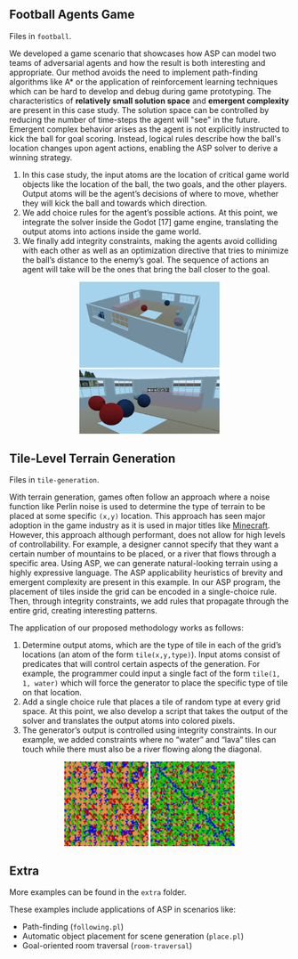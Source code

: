 ## Football Agents Game

Files in `football`.

We developed a game scenario that showcases how ASP can model two teams of
adversarial agents and how the result is both interesting and appropriate. Our
method avoids the need to implement path-finding algorithms like A* or the
application of reinforcement learning techniques which can be hard to develop
and debug during game prototyping. The characteristics of **relatively small
solution space** and **emergent complexity** are present in this case study.
The solution space can be controlled by reducing the number of time-steps the
agent will "see" in the future. Emergent complex behavior arises as the agent
is not explicitly instructed to kick the ball for goal scoring. Instead,
logical rules describe how the ball's location changes upon agent actions,
enabling the ASP solver to derive a winning strategy.

1. In this case study, the input atoms are the location of critical game world objects like the location of the ball,
the two goals, and the other players. Output atoms will be the agent’s decisions of where to move, whether
they will kick the ball and towards which direction.
2. We add choice rules for the agent’s possible actions. At this point, we integrate the solver inside the Godot [17]
game engine, translating the output atoms into actions inside the game world.
3. We finally add integrity constraints, making the agents avoid colliding with each other as well as an optimization
directive that tries to minimize the ball’s distance to the enemy’s goal. The sequence of actions an agent will
take will be the ones that bring the ball closer to the goal.

<div align="center" >

<img title="A top-down screenshot of the football playing field." src=/assets/field.png width=50%>
<img title="The football players. The floating text above the agent indicates the agent's latest "thought", which is the action it will perform next." src=/assets/field_close_facts.png width=50%>

</div>

## Tile-Level Terrain Generation

Files in `tile-generation`.

With terrain generation, games often follow an approach where a noise function like Perlin noise is used to
determine the type of terrain to be placed at some specific `(x,y)` location. This approach has seen major adoption in
the game industry as it is used in major titles like [Minecraft](https://minecraft.fandom.com/wiki/Noise_generator). However, this approach although performant, does
not allow for high levels of controllability. For example, a designer cannot specify that they want a certain number of
mountains to be placed, or a river that flows through a specific area. Using ASP, we can generate natural-looking terrain
using a highly expressive language. The ASP applicability heuristics of brevity and emergent complexity are present
in this example. In our ASP program, the placement of tiles inside the grid can be encoded in a single-choice rule. Then,
through integrity constraints, we add rules that propagate through the entire grid, creating interesting patterns.

The application of our proposed methodology works as follows:

1. Determine output atoms, which are the type of tile in each of the grid’s locations (an atom of the form
`tile(x,y,type)`). Input atoms consist of predicates that will control certain aspects of the generation. For
example, the programmer could input a single fact of the form `tile(1, 1, water)` which will force the generator
to place the specific type of tile on that location.
2. Add a single choice rule that places a tile of random type at every grid space. At this point, we also develop a
script that takes the output of the solver and translates the output atoms into colored pixels.
3. The generator’s output is controlled using integrity constraints. In our example, we added constraints where no
“water” and “lava” tiles can touch while there must also be a river flowing along the diagonal.

<div align="center" >

<img title="A generated map with no constraints encoded." src="/assets/no_constraints.png" width=30%>
<img title="A generated map with a river flowing through it and no water and lava tiles touching (inside the same sub-grid)." src="/assets/all_constraints.png" width=30%>

</div>

## Extra

More examples can be found in the `extra` folder. 

These examples include applications of ASP in scenarios like: 

- Path-finding (`following.pl`)
- Automatic object placement for scene generation (`place.pl`)
- Goal-oriented room traversal (`room-traversal`)
